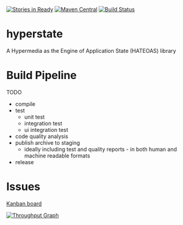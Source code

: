 [![Stories in Ready](https://badge.waffle.io/mountain-pass/hyperstate.png?label=ready&title=Ready)](https://waffle.io/mountain-pass/hyperstate)
[![Maven Central](https://maven-badges.herokuapp.com/maven-central/au.com.mountain-pass/hyperstate/badge.svg)](https://maven-badges.herokuapp.com/maven-central/au.com.mountain-pass/hyperstate)
[![Build Status](https://travis-ci.org/mountain-pass/hyperstate.svg?branch=master)](https://travis-ci.org/mountain-pass/hyperstate)

# hyperstate
A Hypermedia as the Engine of Application State (HATEOAS) library

# Build Pipeline

TODO

- compile
- test
    - unit test
    - integration test
    - ui integration test
- code quality analysis
- publish archive to staging
    - ideally including test and quality reports - in both human and machine readable formats
- release
    
# Issues

[Kanban board](https://waffle.io/mountain-pass/hyperstate)

[![Throughput Graph](https://graphs.waffle.io/mountain-pass/hyperstate/throughput.svg)](https://waffle.io/mountain-pass/hyperstate/metrics/throughput)

